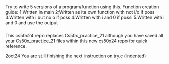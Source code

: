 #####
Try to write 5 versions of a program/function using this.
Function creation guide:
1:Written in main
2:Written as its own function with not i/o if poss
3.Written with i but no o if poss
4.Written with i and 0 if possi
5.Written with i and 0 and use the output
#####
This cs50x24 repo replaces Cs50x_practice_21 although you have saved all your Cs50x_practice_21 files within this new cs50x24 repo for quick reference. 

2oct24
You are still finishing the next instruction on try.c (indented)
